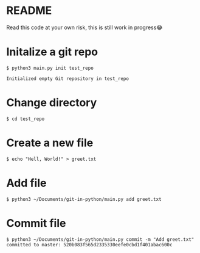 # README

Read this code at your own risk, this is still work in progress😂

# Initalize a git repo

```
$ python3 main.py init test_repo

Initialized empty Git repository in test_repo
```

# Change directory

```
$ cd test_repo
```

# Create a new file

```
$ echo "Hell, World!" > greet.txt
```

# Add file

```
$ python3 ~/Documents/git-in-python/main.py add greet.txt
```

# Commit file

```
$ python3 ~/Documents/git-in-python/main.py commit -m "Add greet.txt"
committed to master: 520b083f565d2335330eefe0cbd1f401abac600c
```

